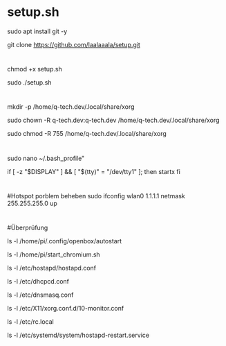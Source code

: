 # setup.sh
sudo apt install git -y

git clone https://github.com/laalaaala/setup.git
#
chmod +x setup.sh

sudo ./setup.sh
#

mkdir -p /home/q-tech.dev/.local/share/xorg

sudo chown -R q-tech.dev:q-tech.dev /home/q-tech.dev/.local/share/xorg

sudo chmod -R 755 /home/q-tech.dev/.local/share/xorg

#
sudo nano ~/.bash_profile"

if [ -z "$DISPLAY" ] && [ "$(tty)" = "/dev/tty1" ]; then
    startx
fi

#
#Hotspot porblem beheben
sudo ifconfig wlan0 1.1.1.1 netmask 255.255.255.0 up


#
#Überprüfung

ls -l /home/pi/.config/openbox/autostart

ls -l /home/pi/start_chromium.sh

ls -l /etc/hostapd/hostapd.conf

ls -l /etc/dhcpcd.conf

ls -l /etc/dnsmasq.conf

ls -l /etc/X11/xorg.conf.d/10-monitor.conf

ls -l /etc/rc.local

ls -l /etc/systemd/system/hostapd-restart.service


